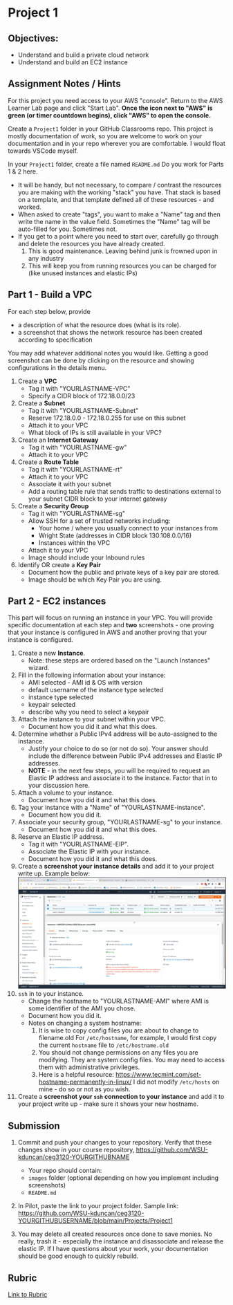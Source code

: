 # Project 1

## Objectives:

- Understand and build a private cloud network
- Understand and build an EC2 instance

## Assignment Notes / Hints

For this project you need access to your AWS "console". Return to the AWS Learner Lab page and click "Start Lab".  **Once the icon next to "AWS" is green (or timer countdown begins), click "AWS" to open the console.**

Create a `Project1` folder in your GitHub Classrooms repo. This project is mostly documentation of work, so you are welcome to work on your documentation and in your repo wherever you are comfortable. I would float towards VSCode myself.

In your `Project1` folder, create a file named `README.md` Do you work for Parts 1 & 2 here.

- It will be handy, but not necessary, to compare / contrast the resources you are making with the working "stack" you have. That stack is based on a template, and that template defined all of these resources - and worked.
- When asked to create "tags", you want to make a "Name" tag and then write the name in the value field. Sometimes the "Name" tag will be auto-filled for you. Sometimes not.
- If you get to a point where you need to start over, carefully go through and delete the resources you have already created.
  1. This is good maintenance. Leaving behind junk is frowned upon in any industry
  2. This will keep you from running resources you can be charged for (like unused instances and elastic IPs)

## Part 1 - Build a VPC

For each step below, provide 
   - a description of what the resource does (what is its role).
   - a screenshot that shows the network resource has been created according to specification  
   
You may add whatever additional notes you would like. Getting a good screenshot can be done by clicking on the resource and showing configurations in the details menu.

1. Create a **VPC**
   - Tag it with "YOURLASTNAME-VPC"
   - Specify a CIDR block of 172.18.0.0/23
2. Create a **Subnet**
   - Tag it with "YOURLASTNAME-Subnet"
   - Reserve 172.18.0.0 - 172.18.0.255 for use on this subnet
   - Attach it to your VPC
   - What block of IPs is still available in your VPC?
3. Create an **Internet Gateway**
   - Tag it with "YOURLASTNAME-gw"
   - Attach it to your VPC
4. Create a **Route Table**
   - Tag it with "YOURLASTNAME-rt"
   - Attach it to your VPC
   - Associate it with your subnet
   - Add a routing table rule that sends traffic to destinations external to your subnet CIDR block to your internet gateway
5. Create a **Security Group**
   - Tag it with "YOURLASTNAME-sg"
   - Allow SSH for a set of trusted networks including:
     - Your home / where you usually connect to your instances from
     - Wright State (addresses in CIDR block 130.108.0.0/16)
     - Instances within the VPC
   - Attach it to your VPC
   - Image should include your Inbound rules
6. Identify OR create a **Key Pair**
   - Document how the public and private keys of a key pair are stored.
   - Image should be which Key Pair you are using.

## Part 2 - EC2 instances

This part will focus on running an instance in your VPC.  You will provide specific documentation at each step and **two** screenshots - one proving that your instance is configured in AWS and another proving that your instance is configured.

1. Create a new **Instance**. 
   - Note: these steps are ordered based on the "Launch Instances" wizard.
2. Fill in the following information about your instance:
   - AMI selected - AMI id & OS with version
   - default username of the instance type selected
   - instance type selected 
   - keypair selected
   - describe why you need to select a keypair
2. Attach the instance to your subnet within your VPC. 
   - Document how you did it and what this does.
3. Determine whether a Public IPv4 address will be auto-assigned to the instance. 
   - Justify your choice to do so (or not do so).  Your answer should include the difference between Public IPv4 addresses and Elastic IP addresses.
   - **NOTE** - in the next few steps, you will be required to request an Elastic IP address and associate it to the instance. Factor that in to your discussion here.
4. Attach a volume to your instance. 
   - Document how you did it and what this does.
5. Tag your instance with a "Name" of "YOURLASTNAME-instance". 
   - Document how you did it.
6. Associate your security group, "YOURLASTNAME-sg" to your instance.
   - Document how you did it and what this does.
7. Reserve an Elastic IP address. 
   - Tag it with "YOURLASTNAME-EIP". 
   - Associate the Elastic IP with your instance.
   - Document how you did it and what this does.
8. Create a **screenshot your instance details** and add it to your project write up. Example below:
   ![sample instance details](sample.png)
9. `ssh` in to your instance. 
   - Change the hostname to "YOURLASTNAME-AMI" where AMI is some identifier of the AMI you chose. 
   - Document how you did it.
   - Notes on changing a system hostname: 
      1. It is wise to copy config files you are about to change to filename.old For `/etc/hostname`, for example, I would first copy the current `hostname` file to `/etc/hostname.old`
      2. You should not change permissions on any files you are modifying. They are system config files. You may need to access them with administrative privileges.
      3. Here is a helpful resource: https://www.tecmint.com/set-hostname-permanently-in-linux/ I did not modify `/etc/hosts` on mine - do so or not as you wish.
10. Create a **screenshot your `ssh` connection to your instance** and add it to your project write up - make sure it shows your new hostname.

## Submission

1. Commit and push your changes to your repository. Verify that these changes show in your course repository, https://github.com/WSU-kduncan/ceg3120-YOURGITHUBNAME

   - Your repo should contain:
   - `images` folder (optional depending on how you implement including screenshots)
   - `README.md`

2. In Pilot, paste the link to your project folder. Sample link: https://github.com/WSU-kduncan/ceg3120-YOURGITHUBUSERNAME/blob/main/Projects/Project1

3. You may delete all created resources once done to save monies. No really, trash it - especially the instance and disassociate and release the elastic IP.  If I have questions about your work, your documentation should be good enough to quickly rebuild.

## Rubric

[Link to Rubric](Rubric.md)